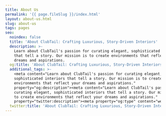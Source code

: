 ```yaml
---
title: About Us
permalink: '{{ page.fileSlug }}/index.html'
layout: about-us.html
slug: about-us
tags: pages
seo:
  noindex: false
  title: 'About ClubTail: Crafting Luxurious, Story-Driven Interiors'
  description: >-
    Learn about ClubTail's passion for curating elegant, sophisticated interiors
    that tell a story. Our mission is to create environments that reflect your
    dreams and aspirations.
  og:title: 'About ClubTail: Crafting Luxurious, Story-Driven Interiors'
  additional_tags: >-
    <meta content="Learn about ClubTail's passion for curating elegant,
    sophisticated interiors that tell a story. Our mission is to create
    environments that reflect your dreams and aspirations."
    property="og:description"><meta content="Learn about ClubTail's passion for
    curating elegant, sophisticated interiors that tell a story. Our mission is
    to create environments that reflect your dreams and aspirations."
    property="twitter:description"><meta property="og:type" content="website">
  twitter:title: 'About ClubTail: Crafting Luxurious, Story-Driven Interiors'
---
```



